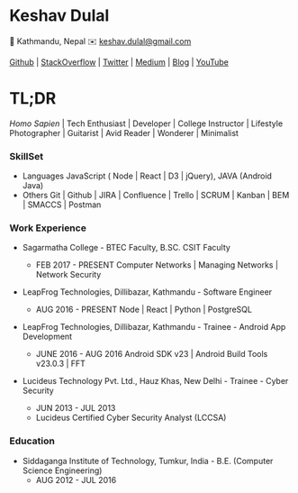 <!-- ![fit inline right](https://pbs.twimg.com/profile_images/803935588197879809/MXQjtCVo_400x400.jpg) -->
# Keshav Dulal
📍 Kathmandu, Nepal
✉️ keshav.dulal@gmail.com

[Github](https://github.com/Keshavdulal) | [StackOverflow](https://stackoverflow.com/users/3556531/keshavdulal?tab=profile) | [Twitter](https://twitter.com/keshavdulal) | [Medium](https://medium.com/@keshavdulal) | [Blog](https://thinkmandu.wordpress.com/) | [YouTube](https://www.youtube.com/channel/UCAZyPxmMGNV3WC8oRiVOnyQ)

# TL;DR
*Homo Sapien* | Tech Enthusiast | Developer | College Instructor | Lifestyle Photographer | Guitarist | Avid Reader | Wonderer | Minimalist

### SkillSet
+ Languages
	JavaScript ( Node | React | D3 | jQuery), JAVA (Android Java)
+ Others
	Git | Github | JIRA | Confluence | Trello | SCRUM | Kanban | BEM | SMACCS | Postman

### Work Experience
- Sagarmatha College - BTEC Faculty, B.SC. CSIT Faculty
	- FEB  2017 - PRESENT
	Computer Networks | Managing Networks | Network Security

- LeapFrog Technologies, Dillibazar, Kathmandu - Software Engineer
	- AUG 2016 - PRESENT
	Node | React | Python | PostgreSQL

- LeapFrog Technologies, Dillibazar, Kathmandu - Trainee - Android App Development
	- JUNE 2016 - AUG 2016
	Android SDK v23 | Android Build Tools v23.0.3 | FFT

- Lucideus Technology Pvt. Ltd., Hauz Khas, New Delhi - Trainee - Cyber Security
	- JUN 2013 - JUL 2013
	- Lucideus Certified Cyber Security Analyst (LCCSA)

### Education
- Siddaganga Institute of Technology, Tumkur, India - B.E. (Computer Science Engineering)
	- AUG  2012 - JUL 2016
